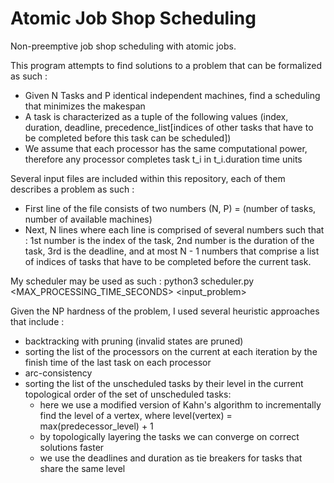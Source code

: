 # Atomic Job Shop Scheduling
Non-preemptive job shop scheduling with atomic jobs.

This program attempts to find solutions to a problem that can be formalized as such : 
- Given N Tasks and P identical independent machines, find a scheduling that minimizes the makespan
- A task is characterized as a tuple of the following values (index, duration, deadline, precedence_list[indices of other tasks that have to be completed before this task can be scheduled])
- We assume that each processor has the same computational power, therefore any processor completes task t_i in t_i.duration time units

Several input files are included within this repository, each of them describes a problem as such :
- First line of the file consists of two numbers (N, P) = (number of tasks, number of available machines)
- Next, N lines where each line is comprised of several numbers such that : 1st number is the index of the task, 2nd number is the duration of the task, 3rd is the deadline, and at most N - 1 numbers that comprise a list of indices of tasks that have to be completed before the current task.

My scheduler may be used as such : python3 scheduler.py <MAX_PROCESSING_TIME_SECONDS> <input_problem>

Given the NP hardness of the problem, I used several heuristic approaches that include :
- backtracking with pruning (invalid states are pruned)
- sorting the list of the processors on the current at each iteration by the finish time of the last task on each processor
- arc-consistency
- sorting the list of the unscheduled tasks by their level in the current topological order of the set of unscheduled tasks:
  * here we use a modified version of Kahn's algorithm to incrementally find the level of a vertex, where level(vertex) = max(predecessor_level) + 1
  * by topologically layering the tasks we can converge on correct solutions faster
  * we use the deadlines and duration as tie breakers for tasks that share the same level


